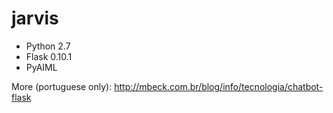 jarvis
=======

* Python 2.7
* Flask 0.10.1
* PyAIML

More (portuguese only): http://mbeck.com.br/blog/info/tecnologia/chatbot-flask
